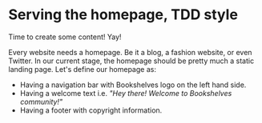 # Serving the homepage, TDD style

Time to create some content! Yay!

Every website needs a homepage. Be it a blog, a fashion website, or even Twitter. In our current stage, the homepage should be pretty much a static landing page. Let's define our homepage as:

* Having a navigation bar with Bookshelves logo on the left hand side.
* Having a welcome text i.e. *"Hey there! Welcome to Bookshelves community!"*
* Having a footer with copyright information.


